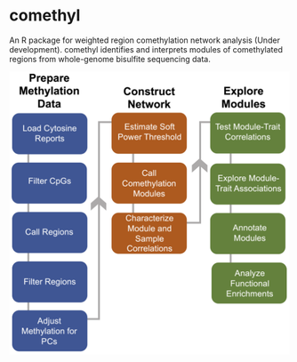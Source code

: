 # comethyl
An R package for weighted region comethylation network analysis (Under development).
comethyl identifies and interprets modules of comethylated regions from whole-genome bisulfite sequencing data.
<br>
<p align="center">
        <img src="https://github.com/cemordaunt/comethyl/blob/master/Images/comethyl.png" width="600">
</p>